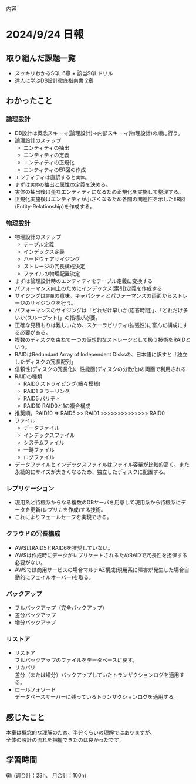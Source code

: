 内容
# 2024/9/24 日報
## 取り組んだ課題一覧
+ スッキリわかるSQL 6章 + 該当SQLドリル
+ 達人に学ぶDB設計徹底指南書 2章

## わかったこと
### 論理設計
+ DB設計は概念スキーマ(論理設計)→内部スキーマ(物理設計)の順に行う。
+ 論理設計のステップ
    + エンティティの抽出
    + エンティティの定義
    + エンティティの正規化
    + エンティティのER図の作成
+ エンティティは直訳すると`実体`。
+ まずは`実体`の抽出と属性の定義を決める。
+ 実体の抽出後は歪なエンティティになるため正規化を実施して整理する。
+ 正規化実施後はエンティティが小さくなるため各間の関連性を示したER図(Entity-Relationship)を作成する。

### 物理設計
+ 物理設計のステップ
    + テーブル定義
    + インデックス定義
    + ハードウェアサイジング
    + ストレージの冗長構成決定
    + ファイルの物理配置決定
+ まずは論理設計時のエンティティをテーブル定義に変換する
+ パフォーマンス向上のためにインデックス(索引)定義を作成する
+ サイジングは`容量`の意味。キャパシティとパフォーマンスの両面からストレージのサイジングを行う。
+ パフォーマンスのサイジングは「どれだけ早いか(応答時間)」、「どれだけ多いか(スループット)」の指標が必要。
+ 正確な見積もりは難しいため、スケーラビリティ(拡張性)に富んだ構成にする必要がある。
+ 複数のディスクを束ねて一つの仮想的なストレージとして扱う技術をRAIDという。
+ RAIDはRedundant Array of Independent Disksの、日本語に訳すと「独立したディスクの冗長配列」
+ 信頼性(ディスクの冗長化)、性能面(ディスクの分散化)の両面で利用される
+ RAIDの種類
    + RAID0 ストライピング(縞々模様)
    + RAID1 ミラーリング
    + RAID5 パリティ
    + RAID10 RAID0と1の複合構成
+ 推奨順。RAID10 => RAID5 >> RAID1 >>>>>>>>>>>>>> RAID0
+ ファイル
    + データファイル
    + インデックスファイル
    + システムファイル
    + 一時ファイル
    + ログファイル
+ データファイルとインデックスファイルはファイル容量が比較的高く、また永続的にサイズが大きくなるため、独立したディスクに配置する。

### レプリケーション
+ 現用系と待機系からなる複数のDBサーバを用意して現用系から待機系にデータを更新(レプリカを作成)する技術。
+ これによりフェールセーフを実現できる。

### クラウドの冗長構成
+ AWSはRAID5とRAID6を推奨していない。
+ AWSは作成時にデータがレプリケートされるためRAIDで冗長性を担保する必要がない。
+ AWSでは商用サービスの場合マルチAZ構成(現用系に障害が発生した場合自動的にフェイルオーバー)を取る。

### バックアップ
+ フルバックアップ（完全バックアップ）
+ 差分バックアップ 
+ 増分バックアップ

### リストア
+ リストア  
フルバックアップのファイルをデータベースに戻す。
+ リカバリ  
差分（または増分）バックアップしていたトランザクションログを適用する。 
+ ロールフォワード  
データベースサーバーに残っているトランザクションログを適用する。  

## 感じたこと  
本章は概念的な理解のため、半分くらいの理解ではありますが、  
全体の設計の流れを把握できたのは良かったです。

## 学習時間
6h (週合計：23h、 月合計：100h)